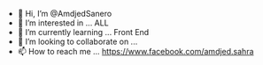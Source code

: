 - 👋 Hi, I’m @AmdjedSanero
- 👀 I’m interested in ... ALL
- 🌱 I’m currently learning ... Front End
- 💞️ I’m looking to collaborate on ...
- 📫 How to reach me ... https://www.facebook.com/amdjed.sahra

<!---
AmdjedSanero/AmdjedSanero is a ✨ special ✨ repository because its `README.md` (this file) appears on your GitHub profile.
You can click the Preview link to take a look at your changes.
--->
